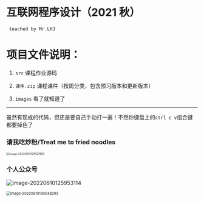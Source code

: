 # 互联网程序设计（2021 秋）

` teached by Mr.LHJ`



# 项目文件说明：

1.   `src` 课程作业源码
1.   `课件.zip` 课程课件（按周分类，包含预习版本和更新版本）

3.   `images` 看了就知道了



---

虽然有现成的代码，但还是要自己手动打一遍！不然你键盘上的`ctrl c v`组合键都要掉色了

### 请我吃炒粉/Treat me to fried noodles

<img src="README/images/image-20220610125521900.png" alt="image-20220610125521900" style="zoom:50%;" />

### 个人公众号

![image-20220610125953114](README/images/image-20220610125953114.png)

<img src="README/images/image-20220610130048293.png" alt="image-20220610130048293" style="zoom: 67%;" />
